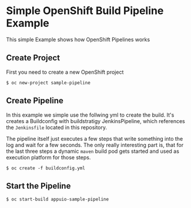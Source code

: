 # Simple OpenShift Build Pipeline Example

This simple Example shows how OpenShift Pipelines works

## Create Project

First you need to create a new OpenShift project

```
$ oc new-project sample-pipeline
```

## Create Pipeline

In this example we simple use the follwing yml to create the build. It's creates a Buildconfig with buildstratigy JenkinsPipeline, which references the `Jenkinsfile` located in this repository.

The pipeline itself just executes a few steps that write something into the log and wait for a few seconds. The only really interesting part is, that for the last three steps a dynamic `maven` build pod gets started and used as execution platform for those steps.

```
$ oc create -f buildconfig.yml
```

## Start the Pipeline


```
$ oc start-build appuio-sample-pipeline
```

